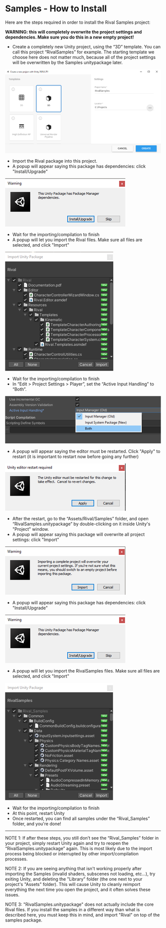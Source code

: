 
# Samples - How to Install

Here are the steps required in order to install the Rival Samples project:

**WARNING: this will completely overwrite the project settings and dependencies. Make sure you do this in a new empty project!**

* Create a completely new Unity project, using the “3D” template. You can call this project “RivalSamples” for example. The starting template we choose here does not matter much, because all of the project settings will be overwritten by the Samples unitypackage later.

![](../Images/samples-install-createproject.png)

* Import the Rival package into this project. 
* A popup will appear saying this package has dependencies: click "Install/Upgrade"

![](../Images/samples-install-dependencies.png)

* Wait for the importing/compilation to finish 
* A popup will let you import the Rival files. Make sure all files are selected, and click "Import"

![](../Images/samples-install-import-rival.png)

* Wait for the importing/compilation to finish 
* In “Edit > Project Settings > Player”, set the “Active Input Handling” to “Both”. 

![](../Images/samples-install-input-both.png)

* A popup will appear saying the editor must be restarted. Click "Apply" to restart (it is important to restart now before going any further)

![](../Images/samples-install-input-both-restart.png)

* After the restart, go to the “Assets/Rival/Samples” folder, and open “RivalSamples.unitypackage” by double-clicking on it inside Unity's "Project" window. 
* A popup will appear saying this package will overwrite all project settings: click "Import"

![](../Images/samples-install-overwrite-settings-popup.png)

* A popup will appear saying this package has dependencies: click "Install/Upgrade"

![](../Images/samples-install-dependencies.png)

* A popup will let you import the RivalSamples files. Make sure all files are selected, and click "Import"

![](../Images/samples-install-import-rival-samples.png)

* Wait for the importing/compilation to finish 
* At this point, restart Unity
* Once restarted, you can find all samples under the “Rival_Samples” folder, and you're done!

------------------------------ 

NOTE 1: If after these steps, you still don’t see the “Rival_Samples” folder in your project, simply restart Unity again and try to reopen the “RivalSamples.unitypackage” again. This is most likely due to the import process being blocked or interrupted by other import/compilation processes.

NOTE 2: If you are seeing anything that isn't working properly after importing the Samples (invalid shaders, subscenes not loading, etc...), try exiting Unity, and deleting the "Library" folder (the one next to your project's "Assets" folder). This will cause Unity to cleanly reimport everything the next time you open the project, and it often solves these issues.

NOTE 3: "RivalSamples.unitypackage" does not actually include the core Rival files. If you install the samples in a different way than what is described here, you must keep this in mind, and import "Rival" on top of the samples package.